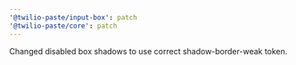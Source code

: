 ```yaml
---
'@twilio-paste/input-box': patch
'@twilio-paste/core': patch
---
```


Changed disabled box shadows to use correct shadow-border-weak token.
